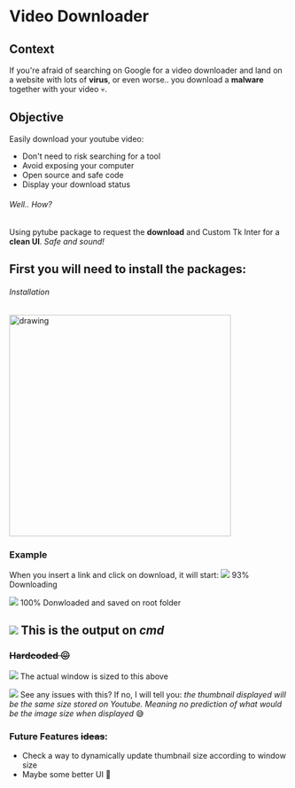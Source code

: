 # Video Downloader

## **Context**
If you're afraid of searching on Google for a video downloader and land on a website with lots of **virus**, or even worse.. you download a **malware** together with your video 💀.

## **Objective**
Easily download your youtube video:
-	Don't need to risk searching for a tool
-	Avoid exposing your computer
-	Open source and safe code
-	Display your download status

###### Well.. How?
Using pytube package to request the **download** and Custom Tk Inter for a **clean UI**.
*Safe and sound!*


## First you will need to install the packages:
###### Installation
<img src="https://imgur.com/oMCL4sP.png" alt="drawing" width="400"/>

### Example
When you insert a link and click on download, it will start:
![](https://imgur.com/SNS6xJE.png)
93% Downloading 

![](https://imgur.com/3kOPUAK.png)
100% Donwloaded and saved on root folder

![](https://imgur.com/VxHdNgF.png)
This is the output on *cmd*
<br>
----

### ~~Hardcoded 😖~~

![](https://imgur.com/3LYTY4u.png)
The actual window is sized to this above

![](https://imgur.com/1U4x1hc.png)
See any issues with this? If no, I will tell you: *the thumbnail displayed will be the same size stored on Youtube. Meaning no prediction of what would be the image size when displayed* 😅

### Future Features ~~ideas~~:
- Check a way to dynamically update thumbnail size according to window size
- Maybe some better UI 🤔
